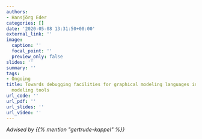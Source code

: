 ```yaml
---
authors:
- Hansjörg Eder
categories: []
date: '2020-05-08 13:31:50+00:00'
external_link: ''
image:
  caption: ''
  focal_point: ''
  preview_only: false
slides: ''
summary: ''
tags:
- Ongoing
title: Towards debugging facilities for graphical modeling languages in web-based
  modeling tools
url_code: ''
url_pdf: ''
url_slides: ''
url_video: ''
---
```




*Advised by {{% mention "gertrude-kappel" %}}*